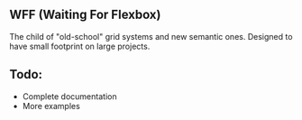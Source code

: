 ## WFF (Waiting For Flexbox)
The child of "old-school" grid systems and new semantic ones.
Designed to have small footprint on large projects.

## Todo:
- Complete documentation
- More examples

